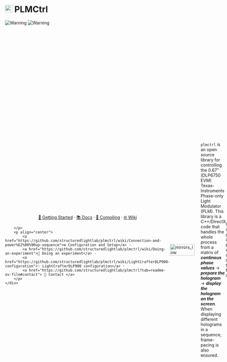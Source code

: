 # <img src="https://github.com/user-attachments/assets/38bb9f3a-5c2b-4155-9335-3d829c6316a8" alt="logo" width="24"/> PLMCtrl 
![Warning](https://img.shields.io/badge/under%20development%20-yellow)
![Warning](https://img.shields.io/badge/version-0.1a-red)
<div style="display: flex; align-items: center;">
    <div>
        <p align="center">
            <a href="https://github.com/structuredlightlab/plmctrl/wiki/Getting-Started">🚀 Getting Started</a> · 
            <a href="https://github.com/structuredlightlab/plmctrl/wiki/Docs">📚 Docs</a> · 
            <a href="https://github.com/structuredlightlab/plmctrl/wiki/Code-and-Compiling">🔄 Compiling</a> · 
            <a href="https://github.com/structuredlightlab/plmctrl/wiki">🌐 Wiki </a>

        </p>
        <p align="center">
            <a href="https://github.com/structuredlightlab/plmctrl/wiki/Connection-and-power%E2%80%90up-sequence">⚙️ Configuration and Setup</a> · 
            <a href="https://github.com/structuredlightlab/plmctrl/wiki/Doing-an-experiment">🧪 Doing an experiment</a> · 
            <a href="https://github.com/structuredlightlab/plmctrl/wiki/LightCrafterDLP900-configuration">💡 LightCrafterDLP900 configuration</a> ·  
            <a href="https://github.com/structuredlightlab/plmctrl?tab=readme-ov-file#contact"> 📧 Contact </a>
        </p>
    </div>
</div>
<img src="https://github.com/user-attachments/assets/983ca1fc-07a2-4e17-a60a-57ec77a5ee70" alt="mirrors_low" style="width: 100%; margin-right: 20px;">

```plmctrl``` is an open source library for controlling the 0.67" (DLP6750 EVM) Texas-Instruments Phase-only Light Modulator (PLM). This library is a C++/DirectX code that handles the whole process from a matrix of ***continous phase values*** → ***prepare the hologram*** → ***display the hologram on the screen***. When displaying different holograms in a sequence, frame-pacing is also ensured.

If you have used ```plmctrl``` in a scientific publication, we would appreciate citation to the following reference:
```bibitex
@article{joserocha,
 title         = {Fast and light-efficient wavefront shaping with a MEMS phase-only light modulator},
 author        = {J. C. A. Rocha, ...},
 journal       = {...},
 volume        = {...},
 number        = {...},
 pages         = {...},
 year          = {...},
 doi           = {...},
}
```

The Texas Instruments Phase-only Light Modulator is a MEMS-based Spatial Light Modulator. It's an array of µ-mirrors that electrostatically piston up and down and can change the phase of the reflected light on a pixel-by-pixel basis. 
There are three PLM models out there, with diagonal screen sizes of 0.47", 0.67", and 0.98". Here I'm providing supporting code for the 0.67" PLM Evaluation Module (EVM).

The PLM builds on top of existing DLP technology, and the 0.67" PLM (DLP6750 EVM) is driven by TI's [DLP670S](https://www.ti.com/product/DLP670S) board and contains an array of 1358 x 800 µ-mirrors that pistons at 16 different heights. The PLM can reconfigure the heights of all mirrors at rates up to 1440 Hz.
While DLP670S has some internal flash memory to store and display a few holograms, it's usually not enough for a whole optics experiment, so, the main way of using this PLM is through a video interface. Here, we provide code for using the PLM through its video interface. We provide functions for creating the holograms, bitpacking 24 holograms into a single frame, displaying that frame to the PLM screen, and changing that frame without frame-drops to ensure maximum hologram-rate.

The PLM offers two mode of connections, HDMI and DisplayPort. Connected through the HDMI, the PLM can display different holograms at a rate of 720 Hz, and, through the DisplayPort 1440 Hz. It is reported that storing patterns in the DLP670S's internal flash memory can acheive hologram rates up to 5.76 kHz, but this operation mode is not documented.

How does the code look? In MATLAB, operation is

```MATLAB
MAX_FRAMES = 90; % Each contains 24 holograms
N = 1358;
M = 800;
% Create a PLMController instance
plm = PLMController(MAX_FRAMES, N, M);

% Setup the PLM
plm.StartUI(1);  % First monitor = 1 (adjust if needed)

% ---- Stuff ---- 
[x, y] = meshgrid(linspace(-1,1,M), linspace(-M/N,M/N,N));
wedge = @(alpha, beta) alpha*x + beta*y;

% ---- Generates 24 normalized phase profiles ----
numHolograms = 24;
phase = zeros(N, M, numHolograms); 
for i = 1:numHolograms
    alpha = 10*(rand()-0.5);
    beta = 10*(rand()-0.5);
    phase(:,:,i) = mod(wedge(alpha, beta), 2*pi)/(2*pi);
end

% ---- Bitpacks 24 holograms into a single RGB frame ---- 
frame = plm.BipackHolograms(phase);

% ---- Uploads a bitpacked hologram to the PLM ----
offset = 0;
plm.InsertFrames(frame, offset);

% If you need to set a sequence or start it, you can do so:
plm.SetHologramSequence(0:MAX_FRAMES-1);  % Set to display the bitpacked holograms in a sequence
plm.StartSequence(MAX_FRAMES);  % Display MAX_HOLOGRAMS hologram in a sequence following the sequence

% When you're done:
plm.Cleanup();
```

## External Code/Libraries/used by PLMCtrl
* [Dear ImGui](https://github.com/ocornut/imgui) for GUI handling and wrapping graphics API
* [hidapi](https://github.com/libusb/hidapi) for USB communication with the PLM
* Microsoft's DirectX 11 as Graphics API

## Contact
* PLMCtrl is developed and mantained by José C. A. Rocha
* For any feedback, questions or other enquiries, feel free to contact me at jd964@exeter.ac.uk, or open an issue here on GitHub










